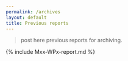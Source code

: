 ```yaml
---
permalink: /archives
layout: default
title: Previous reports
---
```


> post here previous reports for archiving.

{% include Mxx-WPx-report.md %}
